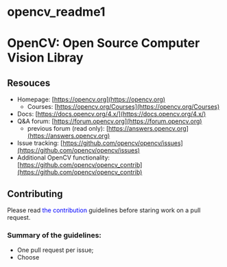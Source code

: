 # opencv_readme1
# OpenCV: Open Source Computer Vision Libray
## Resouces
* Homepage: [https://opencv.org](https://opencv.org)
    * Courses: [https://opencv.org/Courses](https://opencv.org/Courses)
* Docs: [https://docs.opencv.org/4.x/](https://docs.opencv.org/4.x/)
* Q&A forum: [https://forum.opencv.org](https://forum.opencv.org)
    * previous forum (read only): [https://answers.opencv.org](https://answers.opencv.org)
* Issue tracking: [https://github.com/opencv/opencv/issues](https://github.com/opencv/opencv/issues)
* Additional OpenCV functionality: [https://github.com/opencv/opencv_contrib](https://github.com/opencv/opencv_contrib)<br>
## Contributing
Please read <span style="color:blue">the contribution</span>
 guidelines before staring work on a pull request.<br>
### Summary of the guidelines:
* One pull request per issue;
* Choose